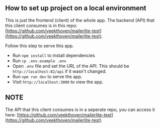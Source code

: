 ## How to set up project on a local environment
This is just the frontend (client) of the whole app. The backend (API) that this client consumes is in this repo: [https://github.com/veekthoven/mailerlite-test](https://github.com/veekthoven/mailerlite-test).

Follow this step to serve this app.

- Run `npm install` to install dependencies
- Run `cp .env.example .env`
- Open `.env` file and set the URL of the API. This should be `http://localhost:82/api` if it wasn't changed.
- Run `npm run dev` to serve the app.
- Visit `http://localhost:3000` to view the app.

## NOTE
The API that this client consumes is in a seperate repo, you can access it here: [https://github.com/veekthoven/mailerlite-test](https://github.com/veekthoven/mailerlite-test)
